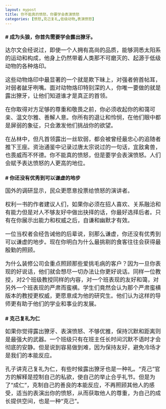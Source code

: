 ```yaml
---
layout: mypost
title: 你不能真的愤怒，你要学会表演愤怒
categories: [愤怒,克己复礼,低级动物,表演愤怒]
---
```



### # 成为头狼，你首先需要学会露出獠牙。

<font size="4">
达尔文会经说过，即使一个人拥有高尚的品质，能够洞悉太阳系的运动和构成，他身上仍然带着人类那不可磨灭的、起源于低级动物的各种烙印。

<p>这些动物烙印中最显著的一个就是欺下昧上，对强者俯首帖耳，对弱者龇牙咧嘴。面对动物烙印特别深的人，你唯一要做的就是露出獠牙，让他们知道谁才是真正的首领。</p>

<p />在你取得对方足够的尊重和敬畏之前，你必须收起你的和蔼可亲、温文尔雅、善解人意。你所有的退让和怜悯，在他们眼中都是屏弱的象征，只会激发他们挑战你的欲望。</p>

<p />在丛林中，但凡首领露出一丝软弱，都会被曾经最忠心的追随者推下王座。资治通鉴中记录过唐太宗说过的一句话，宜敌禽兽，也畏威而不怀德。你不能真的愤怒，但是要学会表演愤怒。人们会赋予表达愤怒的人更高的地位。</p>
  </font>

### # 你还没有优秀到可以谦虚的地步
<font size="4">国外的调研显示，民众更愿意投票给愤怒的演讲者。

<p>权利一书的作者建议人们，如果你必须在招人喜欢、关系融洽和有能力但是对人不够友好中做出抉择的话，你最好选择后者。只有在你展示出能力和权威之后，自谦和幽默才有效。</p>

<p>一位当权者会经告诫他的后辈说，别那么谦虚，你还没有优秀到可以谦虚的地步。现在你明白为什么最挑剔的食客往往会获得最殷勤的照顾。</p>

<p>为什么装修公司会重点照顾那些爱挑毛病的客户？因为一旦你表现的好说话，他们就会想尽一切办法让你更好说话。同样一位教授，对2个班级教授同样的内容，对一个班表现的友好和蔼，对另外一个班表现的严肃而蛮横。学生们竟然会认为那个严肃蛮横版本的教授更权威，更愿意成为他的研究生。他们认为这样的导师更有助于他们的学业和事业的发展。</p>
  </font>

### # 克己复礼为仁

<font size="4">如果你觉得露出獠牙、表演愤怒、不够优雅，保持沉默和距离则是最强大的武器。一个班级只有在班主任长时间沉默不语时才会彻底的安静。但是说到容易做到难，因为保持友好，避免冷场才是我们的本能反应。

<p>孔子讲克己复礼为仁，有些时候露出獠牙也是一种礼。“克己”官方的解释是控制自己的私欲，使自己的举止合乎礼节。但是为了“成仁”，克制自己的善良的本能反应，不再照顾其他人的感受，适当的表演出你的愤怒，从而获取他人的尊重，为自己的成长提供空间，也是一种“克己”。</p>
</font>
